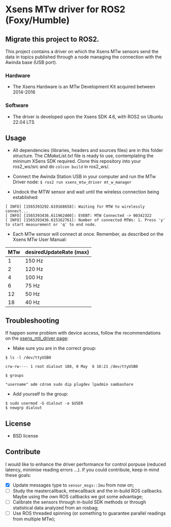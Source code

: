 # Xsens MTw driver for ROS2 (Foxy/Humble)
Migrate this project to ROS2.
---
This project contains a driver on which the Xsens MTw sensors send the data in topics published through a node managing the
connection with the Awinda base (USB port).

### Hardware

- The Xsens Hardware is an MTw Development Kit acquired between 2014-2016

### Software

- The driver is developed upon the Xsens SDK 4.6, with ROS2 on Ubuntu 22.04 LTS

## Usage

- All dependencies (libraries, headers and sources files) are in this folder structure. The _CMakeList.txt_ file is ready to use, contemplating the mininum XSens SDK required. Clone this repository into your ros2_ws/src and do `colcon build` in ros2_ws/. 

- Connect the Awinda Station USB in your computer and run the MTw Driver node: `$ ros2 run xsens_mtw_driver mt_w_manager`

- Undock the MTW sensor and wait until the wireless connection being established: 

```
[ INFO] [1565393292.619168658]: Waiting for MTW to wirelessly connect...
[ INFO] [1565393436.611962400]: EVENT: MTW Connected -> 00342322
[ INFO] [1565393436.615162761]: Number of connected MTWs: 1. Press 'y' to start measurement or 'q' to end node.

```

- Each MTw sensor will connect at once. Remember, as described on the Xsens MTw User Manual:

| MTw  | desiredUpdateRate (max) |
|------|-------------------------|
|  1   |           150 Hz        |
|  2   |           120 Hz        |
|  4   |           100 Hz        |
|  6   |            75 Hz        |
|  12  |            50 Hz        |
|  18  |            40 Hz        |

## Troubleshooting

If happen some problem with device access, follow the recommendations on the [xsens_mti_driver page](http://wiki.ros.org/xsens_mti_driver):

- Make sure you are in the correct group:

```
$ ls -l /dev/ttyUSB0

crw-rw---- 1 root dialout 188, 0 May  6 16:21 /dev/ttyUSB0

$ groups

"username" adm cdrom sudo dip plugdev lpadmin sambashare
```

- Add yourself to the group: 
```
$ sudo usermod -G dialout -a $USER
$ newgrp dialout
```

## License

- BSD license

## Contribute

I would like to enhance the driver performance for control porpuse (reduced latency, minimise reading errors ...). 
If you could contribute, keep in mind these goals:

- [x] Update messages type to `sensor_msgs::Imu` from now on;
- [ ] Study the mastercallback, mtwcallback and the in-build ROS callbacks. Maybe using the own ROS callbacks we got some advantage;
- [ ] Calibrate the sensors through in-build SDK methods or through statistical data analyzed from an rosbag;
- [ ] Use ROS threaded spinning (or something to guarantee parallel readings from multiple MTw);
